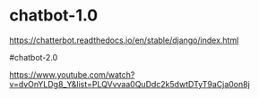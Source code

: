 # chatbot-1.0

https://chatterbot.readthedocs.io/en/stable/django/index.html

#chatbot-2.0

https://www.youtube.com/watch?v=dvOnYLDg8_Y&list=PLQVvvaa0QuDdc2k5dwtDTyT9aCja0on8j
